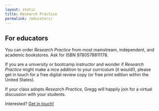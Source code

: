 ```yaml
---
layout: static
title: Research Practice
permalink: /educators/
---
```


## For educators

You can order *Research Practice* from most mainstream, independent, and academic bookstores. Ask for ISBN 9780578811178.

If you are a university or bootcamp instructor and wonder if *Research Practice* might make a nice addition to your curriculum (it would!), please get in touch for a free digital review copy (or free print edition within the United States).

If your class adopts *Research Practice,* Gregg will happily join for a virtual discussion with your students.

Interested? [Get in touch!](../contact)
